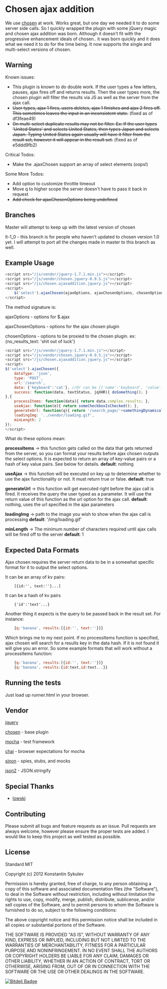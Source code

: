 Chosen ajax addition
====================
We use [chosen](https://github.com/harvesthq/chosen) at work.
Works great, but one day we needed it to do some server side calls.
So I quickly wrapped the plugin with some jQuery magic and chosen ajax addition was born.
Although it doesn't fit with the progressive enhancement ideals of chosen.. it was born quickly and it does what we need it to do for the time being.
It now supports the single and multi-select versions of chosen.

Warning
-------
Known issues:

* This plugin is known to do double work. If the user types a few letters, pauses, ajax fires off and returns results. Then the user types more, the chosen plugin will filter the results via JS as well as the server from the ajax call. 
* ~~User types, ajax 1 fires, users deletes, ajax 1 finishes and ajax 2 fires off. This sometimes leaves the input in an inconsistent state.~~ (fixed as of df3feae49)
* ~~On multi-select duplicate results may not be filter. Ex: If the user types 'United States' and selects United States, then types Japan and selects Japan. Typing United States again usually will have it filter from the result set, however it will appear in the result set.~~ (fixed as of e5ddd9fb2)

Critical Todos:

* Make the .ajaxChosen support an array of select elements (oops!)

Some More Todos:

* Add option to customize throttle timeout
* Move q to higher scope the server doesn't have to pass it back in request
* ~~Add check for ajaxChosenOptions being undefined~~

Branches
--------
Master will attempt to keep up with the latest version of chosen

lt-1_0 - this branch is for people who haven't updated to chosen version 1.0 yet. I will attempt to port all the changes made in master to this branch as well.


Example Usage
-------------
```javascript
<script src="/js/vendor/jquery-1.7.1.min.js"></script>
<script src="/js/vendor/chosen.jquery-0.9.5.js"></script>
<script src="/js/chosen.ajaxaddition.jquery.js"></script>
<script>
	$('select').ajaxChosen(ajaxOptions, ajaxChosenOptions, chosenOptions);
</script>
```
The method signature is:

ajaxOptions - options for $.ajax

ajaxChosenOptions - options for the ajax chosen plugin

chosenOptions - options to be proxied to the chosen plugin. ex: {no_results_text: 'shit out of luck'}

```javascript
<script src="/js/vendor/jquery-1.7.1.min.js"></script>
<script src="/js/vendor/chosen.jquery-0.9.5.js"></script>
<script src="/js/chosen.ajaxaddition.jquery.js"></script>
<script>
$('select').ajaxChosen({
	dataType: 'json',
	type: 'POST',
	url:'/search',
	data: {'keyboard':'cat'}, //Or can be [{'name':'keyboard', 'value':'cat'}]. chose your favorite, it handles both.
	success: function(data, textStatus, jqXHR){ doSomething(); }
},{
	processItems: function(data){ return data.complex.results; },
	useAjax: function(e){ return someCheckboxIsChecked(); },
	generateUrl: function(q){ return '/search_page/'+somethingDynamical(); },
	loadingImg: '../vendor/loading.gif',
	minLength: 2
});
</script>
```

What do these options mean:

__processItems__ -> this function gets called on the data that gets returned from the server, so you can format your results before ajax chosen outputs the select options. It is expected to return an array of key-value pairs or a hash of key value pairs. See below for details.
__default__: nothing

__useAjax__ -> this function will be executed on key up to determine whether to use the ajax functionality or not. It must return true or false.
__default__: true

__generateUrl__ -> this function will get executed right before the ajax call is fired. It receives the query the user typed as a parameter. It will use the return value of this function as the url option for the ajax call.
__default__: nothing, uses the url specified in the ajax parameters

__loadingImg__ -> path to the image you wish to show when the ajax call is processing
__default__: '/img/loading.gif'

__minLength__ -> The minimum number of characters required until ajax calls will be fired off to the server
__default__: 1

Expected Data Formats
---------------------
Ajax chosen requires the server return data to be in a somewhat specific format for it to output the select options.

It can be an array of kv pairs:
```
	[{id:'', text:''}...]
```

It can be a hash of kv pairs
```
	{'id':'text'...}
```

Another thing it expects is the query to be passed back in the result set. For instance:

```javascript
	{q:'banana', results:[{id:'', text:''}]}
```


Which brings me to my next point. If no processItems function is specified, ajax chosen will search for a results key in the data hash. If it is not found it will give you an error.
So some example formats that will work without a processItems function:

```javascript
	{q:'banana', results:[{id:'', text:''}]}
	{q:'banana', results:{id:text,id:text...}}
```


Running the tests
-----------------
Just load up runner.html in your browser.

Vendor
------
[jquery](http://jquery.com/)

[chosen](https://github.com/harvesthq/chosen) - base plugin

[mocha](http://visionmedia.github.com/mocha/) - test framework

[chai](http://chaijs.com/) - browser expectations for mocha

[sinon](http://sinonjs.org/) - spies, stubs, and mocks

[json2](https://github.com/douglascrockford/JSON-js) - JSON.stringify

Special Thanks
--------------

* [lowski](https://github.com/lowski)


Contributing
------------
Please submit all bugs and feature requests as an issue. Pull requests are always welcome, however please ensure the proper tests are added. I would like to keep this project as well tested as possible.


License
-------
Standard MIT

Copyright (c) 2012 Konstantin Sykulev

Permission is hereby granted, free of charge, to any person obtaining
a copy of this software and associated documentation files (the
"Software"), to deal in the Software without restriction, including
without limitation the rights to use, copy, modify, merge, publish,
distribute, sublicense, and/or sell copies of the Software, and to
permit persons to whom the Software is furnished to do so, subject to
the following conditions:

The above copyright notice and this permission notice shall be
included in all copies or substantial portions of the Software.

THE SOFTWARE IS PROVIDED "AS IS", WITHOUT WARRANTY OF ANY KIND,
EXPRESS OR IMPLIED, INCLUDING BUT NOT LIMITED TO THE WARRANTIES OF
MERCHANTABILITY, FITNESS FOR A PARTICULAR PURPOSE AND
NONINFRINGEMENT. IN NO EVENT SHALL THE AUTHORS OR COPYRIGHT HOLDERS BE
LIABLE FOR ANY CLAIM, DAMAGES OR OTHER LIABILITY, WHETHER IN AN ACTION
OF CONTRACT, TORT OR OTHERWISE, ARISING FROM, OUT OF OR IN CONNECTION
WITH THE SOFTWARE OR THE USE OR OTHER DEALINGS IN THE SOFTWARE.


[![Bitdeli Badge](https://d2weczhvl823v0.cloudfront.net/ksykulev/chosen-ajax-addition/trend.png)](https://bitdeli.com/free "Bitdeli Badge")

